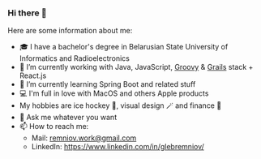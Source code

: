 ### Hi there 👋

Here are some information about me:

- 🎓 I have a bachelor's degree in Belarusian State University of Informatics and Radioelectronics
- 💼 I’m currently working with Java, JavaScript, [Groovy](https://groovy-lang.org) & [Grails](https://grails.org) stack + React.js
- 🌱 I’m currently learning Spring Boot and related stuff
- 💻 I'm full in love with MacOS and others Apple products
- My hobbies are ice hockey 🏒, visual design 🪄 and finance 💸 
- 💬 Ask me whatever you want
- 📫 How to reach me: 
  - Mail: [remniov.work@gmail.com](mailto:remniov.work@gmail.com)
  - LinkedIn: https://www.linkedin.com/in/glebremniov/
